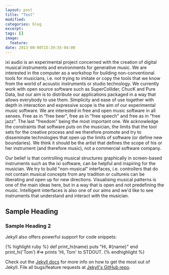 ```yaml
---
layout: post
title: "Test"
modified:
categories: blog
excerpt:
tags: []
image:
  feature:
date: 2013-08-08T15:39:55-04:00
---
```


ixi audio is an experimental project concerned with the creation of digital musical instruments and environments for generative music. We are interested in the computer as a workshop for building non-conventional tools for musicians, i.e. not trying to imitate or copy the tools that we know from the world of acoustic instruments or studio technology. We currently work with open source software such as SuperCollider, ChucK and Pure Data, but our aim is to distribute our applications packaged in a way that allows everybody to use them. Simplicity and ease of use together with depth in interaction and expressive scope is the aim of our experimental music software.
We are interested in free and open music software in all senses. Free as in "free beer", free as in "free speech" and free as in "free jazz". The last "freedom" being the most important one. We acknowledge the constraints that software puts on the musician, the limits that the tool sets for the creative process and we therefore promote and try to disseminate technologies that open up the limits of software (or define new boundaries). We think it should be the artist that defines the scope of his or her instrument (and therefore music), not a commercial software company.

Our belief is that controlling musical structures graphically in screen-based instruments such as the ixi software, can be helpful and inspiring for the musician. We try to build "non-musical" interfaces, i.e. controllers that do not contain musical concepts from any tradition or cultureis can be liberating and open up for new directions. Visualising musical patterns is one of the main ideas here, but in a way that is open and not predefining the music. Intelligent interfaces is also one of our aims and we'd like to see instruments that understand and interact with the musician.


## Sample Heading

### Sample Heading 2

Jekyll also offers powerful support for code snippets:

{% highlight ruby %}
def print_hi(name)
  puts "Hi, #{name}"
end
print_hi('Tom')
#=> prints 'Hi, Tom' to STDOUT.
{% endhighlight %}

Check out the [Jekyll docs][jekyll] for more info on how to get the most out of Jekyll. File all bugs/feature requests at [Jekyll's GitHub repo][jekyll-gh].

[jekyll-gh]: https://github.com/jekyll/jekyll
[jekyll]:    http://jekyllrb.com
